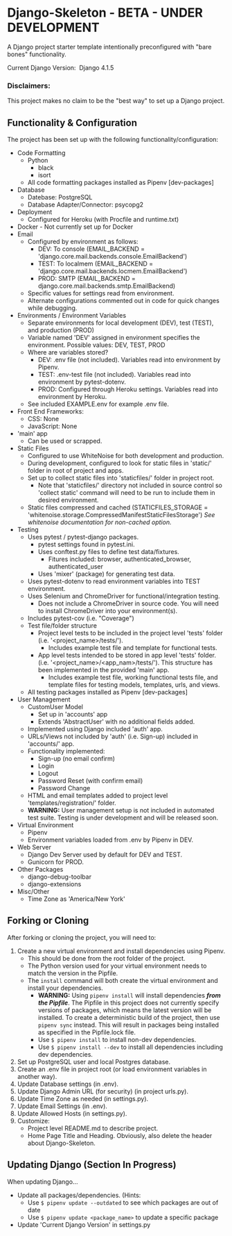 # Django-Skeleton - BETA - UNDER DEVELOPMENT #

A Django project starter template intentionally preconfigured with "bare bones" functionality.

Current Django Version: &nbsp;Django 4.1.5

### Disclaimers: ###
This project makes no claim to be the "best way" to set up a Django project.

## Functionality & Configuration ##
The project has been set up with the following functionality/configuration:
- Code Formatting
     - Python
          - black
          - isort
     - All code formatting packages installed as Pipenv [dev-packages]
- Database
     - Datebase:  PostgreSQL
     - Database Adapter/Connector:  psycopg2
- Deployment
     - Configured for Heroku (with Procfile and runtime.txt)
- Docker - Not currently set up for Docker
- Email
     - Configured by environment as follows:
          - DEV:  To console (EMAIL_BACKEND = 'django.core.mail.backends.console.EmailBackend')
          - TEST:  To localmem (EMAIL_BACKEND = 'django.core.mail.backends.locmem.EmailBackend')
          - PROD: SMTP (EMAIL_BACKEND = django.core.mail.backends.smtp.EmailBackend)  
     - Specific values for settings read from environment.
     - Alternate configurations commented out in code for quick changes while debugging.  
- Environments / Environment Variables 
     - Separate environments for local development (DEV), test (TEST), and production (PROD)
     - Variable named 'DEV' assigned in environment specifies the environment.  Possible values:  DEV, TEST, PROD
     - Where are variables stored?
          - DEV:    .env file (not included).  Variables read into environment by Pipenv.
          - TEST:   .env-test file (not included).  Variables read into environment by pytest-dotenv.
          - PROD:   Configured through Heroku settings.  Variables read into environment by Heroku.  
     - See included EXAMPLE.env for example .env file. 
- Front End Frameworks:
     - CSS:  None
     - JavaScript:  None
- 'main' app
     - Can be used or scrapped.
- Static Files
     - Configured to use WhiteNoise for both development and production.
     - During development, configured to look for static files in 'static/' folder in root of project and apps.
     - Set up to collect static files into 'staticfiles/' folder in project root.
          - Note that 'staticfiles/' directory not included in source control so 'collect static' command will need to be run to include them in desired environment.
     - Static files compressed and cached
       (STATICFILES_STORAGE = 'whitenoise.storage.CompressedManifestStaticFilesStorage')
       *See whitenoise documentation for non-cached option.* 
- Testing
     - Uses pytest / pytest-django packages.
          - pytest settings found in pytest.ini.
          - Uses conftest.py files to define test data/fixtures.
               - Fitures included:  browser, authenticated_browser, authenticated_user
          - Uses 'mixer' (package) for generating test data.
     - Uses pytest-dotenv to read environment variables into TEST environment.
     - Uses Selenium and ChromeDriver for functional/integration testing.  
          - Does not include a ChromeDriver in source code.  You will need to install ChromeDriver into your environment(s).
     - Includes pytest-cov (i.e. "Coverage") 
     - Test file/folder structure
          - Project level tests to be included in the project level 'tests' folder
          (i.e. '<project_name>/tests/').  
               - Includes example test file and template for functional tests. 
          - App level tests intended to be stored in app level 'tests' folder.
          (i.e. '<project_name>/<app_nam>/tests/').  This structure has been implemented in the provided 'main' app.
               - Includes example test file, working functional tests file, and template files for testing models, templates, urls, and views.
     - All testing packages installed as Pipenv [dev-packages]
- User Management
     - CustomUser Model
          - Set up in 'accounts' app
          - Extends 'AbstractUser' with no additional fields added.
     - Implemented using Django included 'auth' app.
     - URLs/Views not included by 'auth' (i.e. Sign-up) included in 'accounts/' app.
     - Functionality implemented:
          - Sign-up (no email confirm)
          - Login
          - Logout
          - Password Reset (with confirm email)
          - Password Change
     - HTML and email templates added to project level 'templates/registration/' folder.
     - **WARNING:** User management setup is not included in automated test suite.  Testing is under development and will be released soon.
- Virtual Environment
     - Pipenv
     - Environment variables loaded from .env by Pipenv in DEV. 
- Web Server
     - Django Dev Server used by default for DEV and TEST.
     - Gunicorn for PROD.
- Other Packages
     - django-debug-toolbar
     - django-extensions
- Misc/Other
     - Time Zone as 'America/New York'


## Forking or Cloning ##
After forking or cloning the project, you will need to:

1.  Create a new virtual environment and install dependencies using Pipenv.  
     - This should be done from the root folder of the project.  
     - The Python version used for your virtual environment needs to match the version in the Pipfile.
     - The `install` command will both create the virtual environment and install your dependencies.
          - **WARNING:**  Using `pipenv install` will install dependencies ***from the Pipfile***.  The Pipfile in this project does not currently specify versions of packages, which means the latest version will be installed.  To create a deterministic build of the project, then use `pipenv sync` instead.  This will result in packages being installed as specified in the Pipfile.lock file.
          - Use `$ pipenv install` to install non-dev dependencies.  
          - Use `$ pipenv install --dev` to install all dependencies including dev dependencies. 
3.  Set up PostgreSQL user and local Postgres database.
4.  Create an .env file in project root (or load environment variables in another way).
5.  Update Database settings (in .env).
6.  Update Django Admin URL (for security) (in project urls.py).
7.  Update Time Zone as needed (in settings.py).
8.  Update Email Settings (in .env).
9.  Update Allowed Hosts (in settings.py).
10.  Customize:
     - Project level README.md to describe project.
     - Home Page Title and Heading.  Obviously, also delete the header about Django-Skeleton.

## Updating Django (Section In Progress) ##
When updating Django... 
- Update all packages/dependencies.
     (Hints:  
     - Use `$ pipenv update --outdated` to see which packages are out of date
     - Use `$ pipenv update <package_name>` to update a specific package
- Update 'Current Django Version' in settings.py